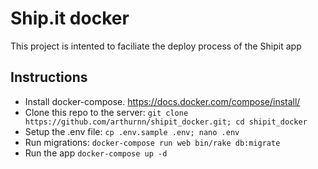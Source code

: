 # Ship.it docker
This project is intented to faciliate the deploy process of the Shipit app

## Instructions
* Install docker-compose. https://docs.docker.com/compose/install/
* Clone this repo to the server: `git clone https://github.com/arthurnn/shipit_docker.git; cd shipit_docker`
* Setup the .env file: `cp .env.sample .env; nano .env`
* Run migrations: `docker-compose run web bin/rake db:migrate`
* Run the app `docker-compose up -d`
